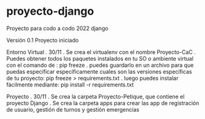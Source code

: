 # proyecto-django
Proyecto para codo a codo 2022 django

Versión 0.1
Proyecto iniciado


Entorno Virtual
  . 30/11
    . Se crea el virtualenv con el nombre Proyecto-CaC
    . Puedes obtener todos los paquetes instalados en tu SO o ambiente virtual con el comando de : pip freeze
    . puedes guardarlo en un archivo para que puedas especificar específicamente cuales son las versiones específicas de tu proyecto: pip freeze > requirements.txt
    . luego puedes instalar fácilmente mediante: pip install -r requirements.txt

Proyecto
  . 30/11
    . Se crea la carpeta Proyecto-Petique, que contiene el proyecto Django
    . Se crea la carpeta apps para crear las app de registración de usuario, gestión de turnos y gestión emergencias